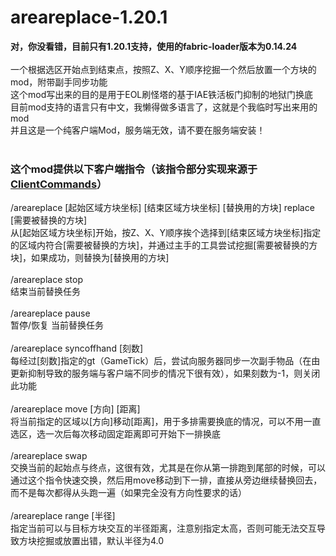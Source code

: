 # areareplace-1.20.1
**对，你没看错，目前只有1.20.1支持，使用的fabric-loader版本为0.14.24**</br>
</br>
一个根据选区开始点到结束点，按照Z、X、Y顺序挖掘一个然后放置一个方块的mod，附带副手同步功能</br>
这个mod写出来的目的是用于EOL刷怪塔的基于IAE铁活板门抑制的地狱门换底</br>
目前mod支持的语言只有中文，我懒得做多语言了，这就是个我临时写出来用的mod</br>
并且这是一个纯客户端Mod，服务端无效，请不要在服务端安装！</br>
</br>
### 这个mod提供以下客户端指令（该指令部分实现来源于[ClientCommands](https://github.com/Earthcomputer/clientcommands/blob/1.20.1/)）
/areareplace \[起始区域方块坐标\] \[结束区域方块坐标\] \[替换用的方块\] replace \[需要被替换的方块\]</br>
从\[起始区域方块坐标\]开始，按Z、X、Y顺序挨个选择到\[结束区域方块坐标\]指定的区域内符合\[需要被替换的方块\]，并通过主手的工具尝试挖掘\[需要被替换的方块\]，如果成功，则替换为\[替换用的方块\]</br>
</br>
/areareplace stop</br>
结束当前替换任务</br>
</br>
/areareplace pause</br>
暂停/恢复 当前替换任务</br>
</br>
/areareplace syncoffhand \[刻数\]</br>
每经过\[刻数\]指定的gt（GameTick）后，尝试向服务器同步一次副手物品（在由更新抑制导致的服务端与客户端不同步的情况下很有效），如果刻数为-1，则关闭此功能</br>
</br>
/areareplace move \[方向\] \[距离\]</br>
将当前指定的区域以\[方向\]移动\[距离\]，用于多排需要换底的情况，可以不用一直选区，选一次后每次移动固定距离即可开始下一排换底</br>
</br>
/areareplace swap</br>
交换当前的起始点与终点，这很有效，尤其是在你从第一排跑到尾部的时候，可以通过这个指令快速交换，然后用move移动到下一排，直接从旁边继续替换回去，而不是每次都得从头跑一遍（如果完全没有方向性要求的话）</br>
</br>
/areareplace range \[半径\]</br>
指定当前可以与目标方块交互的半径距离，注意别指定太高，否则可能无法交互导致方块挖掘或放置出错，默认半径为4.0</br>
